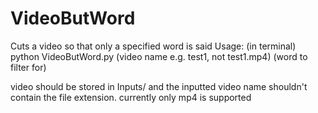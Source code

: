 # VideoButWord
Cuts a video so that only a specified word is said
Usage: (in terminal)
python VideoButWord.py (video name e.g. test1, not test1.mp4) (word to filter for)

video should be stored in Inputs/ and the inputted video name shouldn't contain the file extension. currently only mp4 is supported
